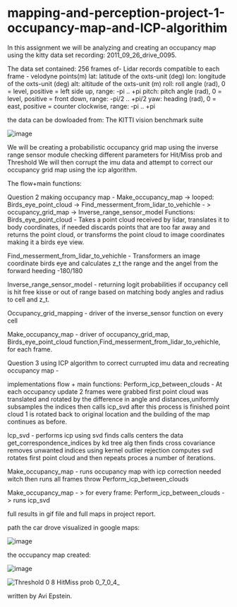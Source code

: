 # mapping-and-perception-project-1-occupancy-map-and-ICP-algorithim

In this assignment we will be analyzing and creating an occupancy map using the kitty data set recording: 2011_09_26_drive_0095.

The data set contained:
256 frames of-
Lidar records compatible to each frame - velodyne points(m)
lat: latitude of the oxts-unit (deg) 
lon: longitude of the oxts-unit (deg) 
alt: altitude of the oxts-unit (m) 
roll: roll angle (rad), 0 = level, positive = left side up, range: -pi .. +pi 
pitch: pitch angle (rad), 0 = level, positive = front down, range: -pi/2 .. +pi/2 
yaw: heading (rad), 0 = east, positive = counter clockwise, range: -pi .. +pi 

the data can be dowloaded from: The KITTI vision benchmark suite

![image](https://user-images.githubusercontent.com/73026385/143426948-86477faa-5432-4550-8ef6-a84dfbfb0c8b.png)


We will be creating a probabilistic occupancy grid map using the inverse range sensor module checking different parameters for Hit/Miss prob and Threshold
We will then corrupt the imu data and attempt to correct our occupancy grid map using the icp algorithm.

The flow+main functions:




Question 2 making occupancy map - 
Make_occupancy_map -> looped: Birds_eye_point_cloud -> Find_messerment_from_lidar_to_vehichle - > occupancy_grid_map -> Inverse_range_sensor_model 
Functions:
Birds_eye_point_cloud - 
Takes a point cloud received by lidar, translates it to body coordinates, if needed discards points that are too far away and returns the point cloud, or transforms the point cloud to image coordinates making it a birds eye view.

Find_messerment_from_lidar_to_vehichle - Transformers an image coordinate birds eye and calculates z_t the range and the angel from the forward heeding -180/180

Inverse_range_sensor_model - returning logit probabilities if occupancy cell is hit free kisse or out of range based on matching body angles and radius to cell and z_t.

Occupancy_grid_mapping - driver of the inverse_sensor function on every cell

Make_occupancy_map - driver of occupancy_grid_map, Birds_eye_point_cloud  function,Find_messerment_from_lidar_to_vehichle, for each frame.




Question 3 using ICP algorithm to correct currupted imu data and recreating occupancy map - 

implementations  flow + main functions:
Perform_icp_between_clouds  - At each occupancy update 2 frames were grabbed first point cloud was translated and rotated by the difference in angle and distances,uniformly subsamples the indices then calls icp_svd after this process is finished point cloud 1 is rotated back to original location and the building of the map continues as before.

Icp_svd - performs icp using svd finds calls centers the data get_correspondence_indices by kd tree alg then finds cross covariance removes unwanted indices using kernel outlier rejection computes svd rotates first point cloud and then repeats proces a number of iterations.

Make_occupancy_map - runs occupancy map with icp correction needed witch then runs all frames throw Perform_icp_between_clouds 

Make_occupancy_map  - > for every frame: Perform_icp_between_clouds  - > runs icp_svd




full results in gif file and full maps in project report.



path the car drove visualized in google maps:

![image](https://user-images.githubusercontent.com/73026385/143428341-632f4e2a-40e8-469e-9353-8ca82f74b0f2.png)

the occupancy map created:

![image](https://user-images.githubusercontent.com/73026385/143427910-8f566d87-fbb1-42f6-b3c7-536d3a24ffae.png)

![Threshold 0 8 HitMiss prob 0_7_0_4_](https://user-images.githubusercontent.com/73026385/143428967-1e5ef486-7a55-4351-98a3-941f61d72968.gif)


written by Avi Epstein.
